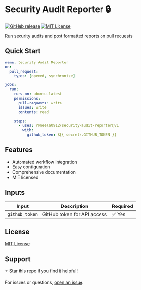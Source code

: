 # Security Audit Reporter 🔒

[![GitHub release](https://img.shields.io/github/v/release/rkneela0912/security-audit-reporter)](https://github.com/rkneela0912/security-audit-reporter/releases) [![MIT License](https://img.shields.io/badge/License-MIT-blue.svg)](https://opensource.org/licenses/MIT)

Run security audits and post formatted reports on pull requests

## Quick Start

```yaml
name: Security Audit Reporter
on:
  pull_request:
    types: [opened, synchronize]

jobs:
  run:
    runs-on: ubuntu-latest
    permissions:
      pull-requests: write
      issues: write
      contents: read
    
    steps:
      - uses: rkneela0912/security-audit-reporter@v1
        with:
          github_token: ${{ secrets.GITHUB_TOKEN }}
```

## Features

- Automated workflow integration
- Easy configuration
- Comprehensive documentation
- MIT licensed

## Inputs

| Input | Description | Required |
|-------|-------------|----------|
| `github_token` | GitHub token for API access | ✅ Yes |

## License

[MIT License](LICENSE)

## Support

⭐ Star this repo if you find it helpful!

For issues or questions, [open an issue](https://github.com/rkneela0912/security-audit-reporter/issues).
